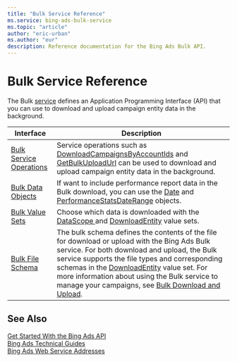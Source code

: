 ```yaml
---
title: "Bulk Service Reference"
ms.service: bing-ads-bulk-service
ms.topic: "article"
author: "eric-urban"
ms.author: "eur"
description: Reference documentation for the Bing Ads Bulk API.
---
```

# Bulk Service Reference
The Bulk [service](../guides/web-service-addresses.md) defines an Application Programming Interface (API) that you can use to download and upload campaign entity data in the background.


|Interface|Description|
|---------|---------|
|[Bulk Service Operations](bulk-service-operations.md)|Service operations such as [DownloadCampaignsByAccountIds](downloadcampaignsbyaccountids.md) and [GetBulkUploadUrl](getbulkuploadurl.md) can be used to download and upload campaign entity data in the background.|
|[Bulk Data Objects](bulk-data-objects.md)|If want to include performance report data in the Bulk download, you can use the [Date](date.md) and [PerformanceStatsDateRange](performancestatsdaterange.md) objects.|
|[Bulk Value Sets](bulk-value-sets.md)|Choose which data is downloaded with the [DataScope ](datascope.md) and [DownloadEntity](downloadentity.md) value sets.|
|[Bulk File Schema](bulk-file-schema.md)|The bulk schema defines the contents of the file for download or upload with the Bing Ads Bulk service. For both download and upload, the Bulk service supports the file types and corresponding schemas in the [DownloadEntity](downloadentity.md) value set. For more information about using the Bulk service to manage your campaigns, see [Bulk Download and Upload](../guides/bulk-download-upload.md). |

## See Also
[Get Started With the Bing Ads API](../guides/get-started.md)  
[Bing Ads Technical Guides](../guides/technical-guides.md)  
[Bing Ads Web Service Addresses](../guides/web-service-addresses.md)  

